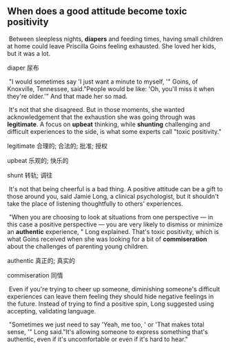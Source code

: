 ## When does a good attitude become toxic positivity

​		Between sleepless nights, **diapers** and feeding times, having small children at home could leave Priscilla Goins feeling exhausted. She loved her kids, but it was a lot.

diaper  尿布

​		"I would sometimes say 'I just want a minute to myself, '" Goins, of Knoxville, Tennessee, said."People would be like: 'Oh, you'll miss it when they're older.'" And that made her so mad.

​		It's not that she disagreed. But in those moments, she wanted acknowledgement that the exhaustion she was going through was **legitimate**. A focus on **upbeat** thinking, while **shunting** challenging and difficult experiences to the side, is what some experts call "toxic positivity."

legitimate  合理的; 合法的; 批准; 授权

upbeat  乐观的; 快乐的

shunt  转轨; 调往

​		It's not that being cheerful is a bad thing. A positive attitude can be a gift to those around you, said Jamie Long, a clinical psychologist, but it shouldn't take the place of listening thoughtfully to others' experiences.

​		"When you are choosing to look at situations from one perspective — in this case a positive perspective — you are very likely to dismiss or minimize an **authentic** experience, " Long explained. That's toxic positivity, which is what Goins received when she was looking for a bit of **commiseration** about the challenges of parenting young children.

authentic  真正的; 真实的

commiseration  同情

​		Even if you're trying to cheer up someone, diminishing someone's difficult experiences can leave them feeling they should hide negative feelings in the future. Instead of trying to find a positive spin, Long suggested using accepting, validating language.

​		"Sometimes we just need to say 'Yeah, me too, ' or 'That makes total sense, '" Long said."It's allowing someone to express something that's authentic, even if it's uncomfortable or even if it's hard to hear."